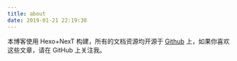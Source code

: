 ```yaml
---
title: about
date: 2019-01-21 22:19:30
---
```

本博客使用 Hexo+NexT 构建，所有的文档资源均开源于 [Github](https://github.com/Mr-Solution/localNotes) 上，如果你喜欢这些文章，请在 GitHub 上关注我。